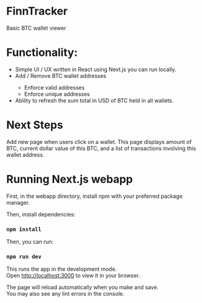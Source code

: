 # FinnTracker
Basic BTC wallet viewer

# Functionality: 

<ul>
  <li>Simple UI / UX written in React using Next.js you can run locally.</li>
  <li> Add / Remove BTC wallet addresses</li>
    <ul>
      <li>Enforce valid addresses</li>
      <li>Enforce unique addresses</li>
    </ul>
  </li>
  <li>Ability to refresh the sum total in USD of BTC held in all wallets.</li>
</ul>


# Next Steps

Add new page when users click on a wallet. This page displays amount of BTC, current dollar value of this BTC, and a list of transactions involving this wallet address.

# Running Next.js webapp

First, in the webapp directory, install npm with your preferred package manager.

Then, install dependencies:

### `npm install`

Then, you can run:

### `npm run dev`

This runs the app in the development mode.\
Open [http://localhost:3000](http://localhost:3000) to view it in your browser.

The page will reload automatically when you make and save.\
You may also see any lint errors in the console.

